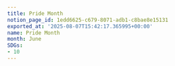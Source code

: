 ```yaml
---
title: Pride Month
notion_page_id: 1edd6625-c679-8071-adb1-c8bae8e15131
exported_at: '2025-08-07T15:42:17.365995+00:00'
name: Pride Month
month: June
SDGs:
- 10
---
```


